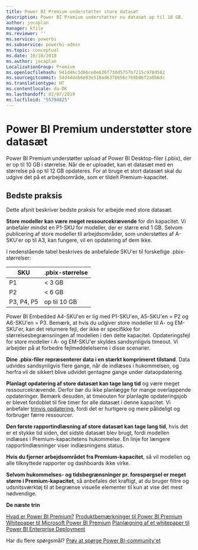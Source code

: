 ```yaml
---
title: Power BI Premium understøtter store datasæt
description: Power BI Premium understøtter nu datasæt op til 10 GB.
author: jocaplan
manager: kfile
ms.reviewer: ''
ms.service: powerbi
ms.subservice: powerbi-admin
ms.topic: conceptual
ms.date: 10/18/2018
ms.author: jocaplan
LocalizationGroup: Premium
ms.openlocfilehash: 941d4bc3d66ce8e636f730d5757b7215c978d582
ms.sourcegitcommit: 54d44deb6e03e518ad6378656c769b06f2a0b6dc
ms.translationtype: HT
ms.contentlocale: da-DK
ms.lasthandoff: 02/07/2019
ms.locfileid: "55794825"
---
```

# <a name="power-bi-premium-support-for-large-datasets"></a>Power BI Premium understøtter store datasæt

Power BI Premium understøtter upload af Power BI Desktop-filer (.pbix), der er op til 10 GB i størrelse. Når de er uploadet, kan et datasæt med en størrelse på op til 12 GB opdateres. For at bruge et stort datasæt skal du udgive det på et arbejdsområde, som er tildelt Premium-kapacitet.
 
## <a name="best-practices"></a>Bedste praksis

Dette afsnit beskriver bedste praksis for arbejde med store datasæt.

**Store modeller kan være meget ressourcekrævende** for din kapacitet. Vi anbefaler mindst en P1-SKU for modeller, der er større end 1 GB. Selvom publicering af store modeller til arbejdsområder, som understøttes af A-SKU'er op til A3, kan fungere, vil en opdatering af dem ikke.

I nedenstående tabel beskrives de anbefalede SKU'er til forskellige .pbix-størrelser:

   |SKU  |.pbix-størrelse   |
   |---------|---------|
   |P1    | < 3 GB        |
   |P2    | < 6 GB        |
   |P3, P4, P5    | op til 10 GB   |

Power BI Embedded A4-SKU'en er lig med P1-SKU'en, A5-SKU'en = P2 og A6-SKU'en = P3. Bemærk, at hvis du udgiver store modeller til A- og EM-SKU'er, kan det returnere fejl, der ikke er specifikke for størrelsesbegrænsningen af modellen i den delte kapacitet. Opdateringsfejl for store modeller i A- og EM-SKU'er skyldes sandsynligvis timeout. Vi arbejder på at forbedre fejlmeddelelserne i disse scenarier.

**Dine .pbix-filer repræsenterer data i en stærkt komprimeret tilstand**. Data udvides sandsynligvis flere gange, når de indlæses i hukommelsen, og herfra vil de sikkert blive udvidet gentagne gange under dataopdatering.

**Planlagt opdatering af store datasæt kan tage lang tid** og være meget ressourcekrævende. Derfor bør du ikke planlægge for mange overlappende opdateringer. Bemærk desuden, at timeouten for planlagte opdateringsjob er blevet fordoblet til fire timer for alle datasæt i denne kapacitet. Vi anbefaler [trinvis opdatering](service-premium-incremental-refresh.md), fordi det er hurtigere og mere pålideligt og forbruger færre ressourcer.

**Den første rapportindlæsning af store datasæt kan tage lang tid**, hvis det er et stykke tid siden, det sidste datasæt blev brugt, fordi modellen indlæses i Premium-kapacitetens hukommelse. En linje for længere rapportindlæsninger viser indlæsningens status.

**Hvis du fjerner arbejdsområdet fra Premium-kapacitet**, så vil modellen og alle tilknyttede rapporter og dashboards ikke virke.

**Selvom hukommelses- og tidsbegrænsninger pr. forespørgsel er meget større i Premium-kapacitet**, så anbefales det kraftigt, at du bruger filtre og udsnitsværktøj til at begrænse visuelle elementer til kun at vise det mest nødvendige.

**De næste trin**

[Hvad er Power BI Premium?](service-premium.md)
[Produktbemærkninger til Power BI Premium](service-premium-release-notes.md)
[Whitepaper til Microsoft Power BI Premium](https://aka.ms/pbipremiumwhitepaper)
[Planlægning af et whitepaper til Power BI Enterprise Deployment](https://aka.ms/pbienterprisedeploy)

Har du flere spørgsmål? [Prøv at spørge Power BI-community'et](https://community.powerbi.com/)
